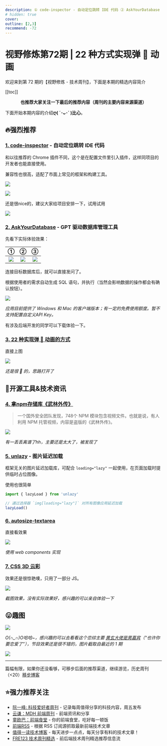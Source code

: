 ```yaml
---
description: ① code-inspector - 自动定位跳转 IDE 代码 ② AskYourDatabase - GPT 驱动数据库管理工具 ③ 22 种实现弹 🏀 动画的方式 ④ 拿npm存储库《武林外传》 ⑤ unlazy - 图片延迟加载 ⑥ autosize-textarea ⑦ CSS 3D 云彩
# hidden: true
cover: 
outline: [2,3]
recommend: -72
---
```


# 视野修炼第72期 | 22 种方式实现弹 🏀 动画

欢迎来到第 72 期的【视野修炼 - 技术周刊】，下面是本期的精选内容简介

[[toc]]

<center>

**​也推荐大家关注一下最后的推荐内容（周刊的主要内容来源渠道）**
</center>

下面开始本期内容的介绍**ღ( ´･ᴗ･` )比心**。
## 🔥强烈推荐
### [1. code-inspector](https://github.com/zh-lx/code-inspector) - 自动定位跳转 IDE 代码

和以往推荐的 Chrome 插件不同，这个是在配置文件里引入插件，这样同项目的开发者也能直接使用。

兼容性也很高，适配了市面上常见的框架和构建工具。

![](https://img.cdn.sugarat.top/mdImg/sugar/0a46e2352dfd560de34ec0452ae318ff)

![](https://img.cdn.sugarat.top/mdImg/sugar/01dddf4c65f7703f39469c92a6e3eb5f)

还是很nice的，建议大家给项目安排一下，试用试用

![](https://img.cdn.sugarat.top/mdImg/sugar/058295cd19ca5a766ac8d814635321f0)

### [2. AskYourDatabase](https://www.askyourdatabase.com/#download-app) - GPT 驱动数据库管理工具

先看下实际体验效果：

|                                       ①                                       |                                       ②                                       |                                       ③                                       |
| :---------------------------------------------------------------------------: | :---------------------------------------------------------------------------: | :---------------------------------------------------------------------------: |
| ![](https://img.cdn.sugarat.top/mdImg/sugar/267686e5b983957c65cbfd4ee2bc1c63) | ![](https://img.cdn.sugarat.top/mdImg/sugar/720e2b31b1ddfd6272cb57374cccb0bb) | ![](https://img.cdn.sugarat.top/mdImg/sugar/ded4f590eafe182b536297955849215d) |

连接目标数据库后，就可以直接发问了。

根据使用者的需求自动生成 SQL 语句，并执行（当然会影响数据的操作都会有确认按钮）。

![](https://img.cdn.sugarat.top/mdImg/sugar/9ce90ca6555e9f94cfab6698de2a99b5)

*应用目前提供了 Windows 和 Mac 的客户端版本；有一定的免费使用额度。暂不支持配置自定义API Key。*

有涉及后端开发的同学可以下载体验一下。

### [3. 22 种实现弹 🏀 动画的方式](https://sparkbox.github.io/bouncy-ball/#vanilla-js)

直接上图

![](https://img.cdn.sugarat.top/mdImg/sugar/43a3b8a8612f804c3645c3f4a9033f70)

*还是很 🐂 的，思路打开了*

## 🔧开源工具&技术资讯
### [4. 拿npm存储库《武林外传》](https://www.cnbeta.com.tw/articles/tech/1415071.htm)
>一个国外安全团队发现，748个 NPM 模块包含视频文件。也就是说，有人利用 NPM 托管视频，内容是盗版的《武林外传》。

![](https://img.cdn.sugarat.top/mdImg/sugar/236b759b4aedd721d4112aa8797e7c5e)

*有一丢丢离谱了hh，主要还是太大了，被发现了*

### [5. unlazy](https://unlazy.byjohann.dev/) - 图片延迟加载

框架无关的图片延迟加载库，可配合 `loading="lazy"` 一起使用，在页面加载时提供临时占位图像。

使用也很简单
```ts
import { lazyLoad } from 'unlazy'

// 通过选择器 `img[loading="lazy"]` 对所有图像应用延迟加载
lazyLoad()
```

### [6. autosize-textarea](https://github.com/andrico1234/autosize-textarea)

直接看效果

![](https://img.cdn.sugarat.top/mdImg/sugar/5294605cd07ccf075e4a5ec5b70ded06)

*使用 web components 实现* 

### [7. CSS 3D 云彩](https://spite.github.io/CSS3DClouds/)
效果还是很惊艳噢，只用了一部分 JS。

![](https://img.cdn.sugarat.top/mdImg/sugar/e58a62edd7bf1e4984e944b58d514fb3)

*截图效果，没有实际效果好，感兴趣的可以亲自体验一下*

## 😛趣图

![](https://img.cdn.sugarat.top/mdImg/sugar/4f3f5056b66d3390da36e160cfaf5678)

*O(∩_∩)O哈哈~，感兴趣的可以去看看这个恋综主要 [黄玄大佬是男嘉宾](https://weibo.com/huxpro)（“也许你要恋爱了”），节目效果还是很不错的，图片截取自最近的 1 期*

![](https://img.cdn.sugarat.top/mdImg/sugar/694ddd8f20110adb6881ac8f32798d66)

---

篇幅有限，如果你还没看够，可移步后面的推荐渠道，继续游览，历史周刊（<20）[移步博客](https://sugarat.top/weekly/index.html)

## ⭐️强力推荐关注
* [阮一峰: 科技爱好者周刊](https://www.ruanyifeng.com/blog/archives.html) - 记录每周值得分享的科技内容，周五发布
* [云谦：MDH 前端周刊](https://mdhweekly.com/) - 前端资讯和分享
* [童欧巴：前端食堂](https://github.com/Geekhyt/weekly) - 你的前端食堂，吃好每一顿饭
* [前端RSS](https://fed.chanceyu.com/) - 根据 RSS 订阅源抓取最新前端技术文章
* [值得一读技术博客](https://daily-blog.chlinlearn.top/) - 每天进步一点点，每天分享有料的技术文章！
* [FRE123 技术周刊精选](https://www.fre123.com/weekly) - 前后端技术周刊精选推荐信息流